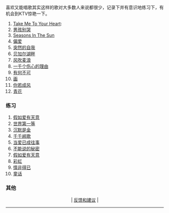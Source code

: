 喜欢又能唱歌其实这样的歌对大多数人来说都很少，记录下并有意识地练习下，有机会到KTV惊艳一下。


1. [Take Me To Your Heart](https://www.bilibili.com/video/BV1V14y1t7zn/):
2. [男孩别哭](https://www.bilibili.com/video/BV11i4y1v7HA/)
3. [Seasons In The Sun](https://www.bilibili.com/video/BV1K4411w7Bo/)
4. [偏爱](https://www.bilibili.com/video/BV12c411E7Sw/)
5. [突然的自我](https://www.bilibili.com/video/BV1x84y1o7vP/)
6. [贝加尔湖畔](https://www.bilibili.com/video/BV1Ma4y1N7ZH/)
7. [风吹麦浪](https://www.bilibili.com/video/BV1av411e7qm/)
8. [一千个伤心的理由](https://www.bilibili.com/video/BV1h94y1T7K1/)
9. [有何不可](https://www.bilibili.com/video/BV1WF411o7i9/)
10. [画](https://www.bilibili.com/video/BV1C44y1o7Je/)
11. [你若成风](https://www.bilibili.com/video/BV1xm411o7xB/)
12. [青花](https://www.bilibili.com/video/BV1R94y1e7jK/)


### 练习    

1. [假如爱有天意](https://www.bilibili.com/video/BV1V14y1t7zn/)
2. [世界第一等](https://www.bilibili.com/video/BV1kA411H7rh/)
3. [沉默是金](https://www.bilibili.com/video/BV1kM411K7mA/)
4. [千千阙歌](https://www.bilibili.com/video/BV1ue4y1c769)
5. [当爱已成往事](https://www.bilibili.com/video/BV1Qx421Q7wi/)
6. [不能说的秘密](https://www.bilibili.com/video/BV1k8411p7LJ/)
7. [假如爱有天意](https://www.bilibili.com/video/BV1Rw411h7Zv/)
8. [彩虹](https://www.bilibili.com/video/BV1uG4y1w788/)
9. [情非得已](https://www.bilibili.com/video/BV1dj411t7Fy/)
10. [童话](https://www.bilibili.com/video/BV1294y1x7KY/)

 


### 

 ###  其他










<!-- 

 -->


<p align="center">
    <!--
     <a href="https://github.com/521xueweihan/HelloGitHub/blob/master/content/HelloGitHub98.md">『上一期』</a> 
    -->
   | <a href='https://github.com/yangxuyu/Note/issues'>反馈和建议</a> |
    <!--
    <a href="https://github.com/521xueweihan/HelloGitHub/blob/master/content/HelloGitHub100.md">『下一期』</a>
    -->


</p>

---



# 